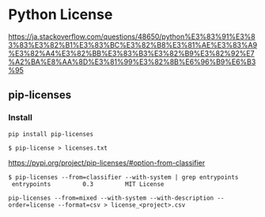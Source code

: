 # Python License

https://ja.stackoverflow.com/questions/48650/python%E3%83%91%E3%83%83%E3%82%B1%E3%83%BC%E3%82%B8%E3%81%AE%E3%83%A9%E3%82%A4%E3%82%BB%E3%83%B3%E3%82%B9%E3%82%92%E7%A2%BA%E8%AA%8D%E3%81%99%E3%82%8B%E6%96%B9%E6%B3%95

## pip-licenses
### Install
```
pip install pip-licenses
```

```
$ pip-license > licenses.txt
```

https://pypi.org/project/pip-licenses/#option-from-classifier

```
$ pip-licenses --from=classifier --with-system | grep entrypoints
 entrypoints         0.3         MIT License
```

```
pip-licenses --from=mixed --with-system --with-description --order=license --format=csv > license_<project>.csv
```
